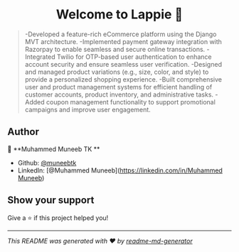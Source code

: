 <h1 align="center">Welcome to Lappie 👋</h1>
<p>
</p>

>-Developed a feature-rich eCommerce platform using the Django MVT architecture.
>-Implemented payment gateway integration with Razorpay to enable seamless and secure online transactions.
>-Integrated Twilio for OTP-based user authentication to enhance account security and ensure seamless user verification.
>-Designed and managed product variations (e.g., size, color, and style) to provide a personalized shopping experience.
>-Built comprehensive user and product management systems for efficient handling of customer accounts, product inventory, and administrative tasks.
>-Added coupon management functionality to support promotional campaigns and improve user engagement.




## Author

👤 **Muhammed Muneeb TK **

* Github: [@muneebtk](https://github.com/muneebtk)
* LinkedIn: [@Muhammed Muneeb]([https://linkedin.com/in/Muhammed Muneeb](https://www.linkedin.com/in/muhammed-muneeb-61a370245))

## Show your support

Give a ⭐️ if this project helped you!

***
_This README was generated with ❤️ by [readme-md-generator](https://github.com/kefranabg/readme-md-generator)_
